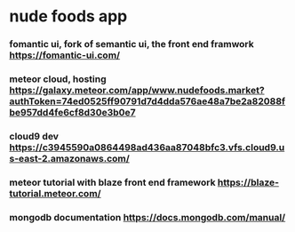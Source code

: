 # nude foods app
### fomantic ui, fork of semantic ui, the front end framwork https://fomantic-ui.com/
### meteor cloud, hosting https://galaxy.meteor.com/app/www.nudefoods.market?authToken=74ed0525ff90791d7d4dda576ae48a7be2a82088fbe957dd4fe6cf8d30e3b0e7
### cloud9 dev https://c3945590a0864498ad436aa87048bfc3.vfs.cloud9.us-east-2.amazonaws.com/
### meteor tutorial with blaze front end framework https://blaze-tutorial.meteor.com/
### mongodb documentation https://docs.mongodb.com/manual/
